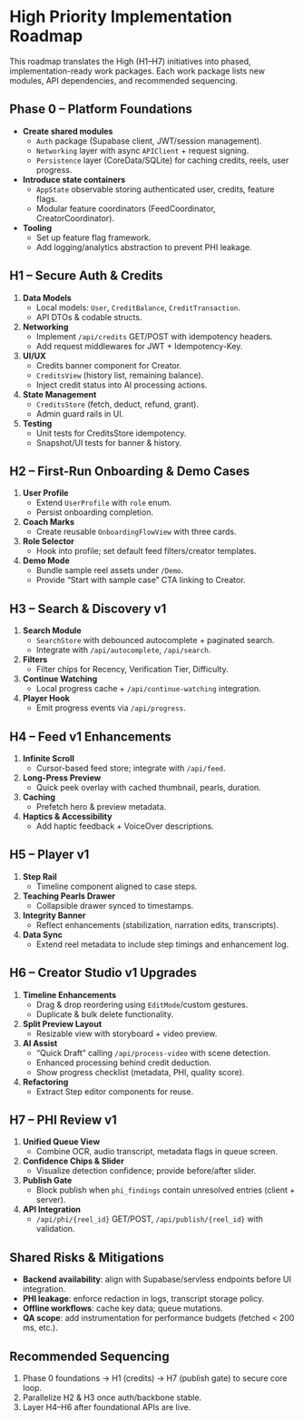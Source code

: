 # High Priority Implementation Roadmap

This roadmap translates the High (H1–H7) initiatives into phased, implementation-ready work packages. Each work package lists new modules, API dependencies, and recommended sequencing.

## Phase 0 – Platform Foundations
- **Create shared modules**
  - `Auth` package (Supabase client, JWT/session management).
  - `Networking` layer with async `APIClient` + request signing.
  - `Persistence` layer (CoreData/SQLite) for caching credits, reels, user progress.
- **Introduce state containers**
  - `AppState` observable storing authenticated user, credits, feature flags.
  - Modular feature coordinators (FeedCoordinator, CreatorCoordinator).
- **Tooling**
  - Set up feature flag framework.
  - Add logging/analytics abstraction to prevent PHI leakage.

## H1 – Secure Auth & Credits
1. **Data Models**
   - Local models: `User`, `CreditBalance`, `CreditTransaction`.
   - API DTOs & codable structs.
2. **Networking**
   - Implement `/api/credits` GET/POST with idempotency headers.
   - Add request middlewares for JWT + Idempotency-Key.
3. **UI/UX**
   - Credits banner component for Creator.
   - `CreditsView` (history list, remaining balance).
   - Inject credit status into AI processing actions.
4. **State Management**
   - `CreditsStore` (fetch, deduct, refund, grant).
   - Admin guard rails in UI.
5. **Testing**
   - Unit tests for CreditsStore idempotency.
   - Snapshot/UI tests for banner & history.

## H2 – First-Run Onboarding & Demo Cases
1. **User Profile**
   - Extend `UserProfile` with `role` enum.
   - Persist onboarding completion.
2. **Coach Marks**
   - Create reusable `OnboardingFlowView` with three cards.
3. **Role Selector**
   - Hook into profile; set default feed filters/creator templates.
4. **Demo Mode**
   - Bundle sample reel assets under `/Demo`.
   - Provide “Start with sample case” CTA linking to Creator.

## H3 – Search & Discovery v1
1. **Search Module**
   - `SearchStore` with debounced autocomplete + paginated search.
   - Integrate with `/api/autocomplete`, `/api/search`.
2. **Filters**
   - Filter chips for Recency, Verification Tier, Difficulty.
3. **Continue Watching**
   - Local progress cache + `/api/continue-watching` integration.
4. **Player Hook**
   - Emit progress events via `/api/progress`.

## H4 – Feed v1 Enhancements
1. **Infinite Scroll**
   - Cursor-based feed store; integrate with `/api/feed`.
2. **Long-Press Preview**
   - Quick peek overlay with cached thumbnail, pearls, duration.
3. **Caching**
   - Prefetch hero & preview metadata.
4. **Haptics & Accessibility**
   - Add haptic feedback + VoiceOver descriptions.

## H5 – Player v1
1. **Step Rail**
   - Timeline component aligned to case steps.
2. **Teaching Pearls Drawer**
   - Collapsible drawer synced to timestamps.
3. **Integrity Banner**
   - Reflect enhancements (stabilization, narration edits, transcripts).
4. **Data Sync**
   - Extend reel metadata to include step timings and enhancement log.

## H6 – Creator Studio v1 Upgrades
1. **Timeline Enhancements**
   - Drag & drop reordering using `EditMode`/custom gestures.
   - Duplicate & bulk delete functionality.
2. **Split Preview Layout**
   - Resizable view with storyboard + video preview.
3. **AI Assist**
   - “Quick Draft” calling `/api/process-video` with scene detection.
   - Enhanced processing behind credit deduction.
   - Show progress checklist (metadata, PHI, quality score).
4. **Refactoring**
   - Extract Step editor components for reuse.

## H7 – PHI Review v1
1. **Unified Queue View**
   - Combine OCR, audio transcript, metadata flags in queue screen.
2. **Confidence Chips & Slider**
   - Visualize detection confidence; provide before/after slider.
3. **Publish Gate**
   - Block publish when `phi_findings` contain unresolved entries (client + server).
4. **API Integration**
   - `/api/phi/{reel_id}` GET/POST, `/api/publish/{reel_id}` with validation.

## Shared Risks & Mitigations
- **Backend availability**: align with Supabase/servless endpoints before UI integration.
- **PHI leakage**: enforce redaction in logs, transcript storage policy.
- **Offline workflows**: cache key data; queue mutations.
- **QA scope**: add instrumentation for performance budgets (fetched < 200 ms, etc.).

## Recommended Sequencing
1. Phase 0 foundations → H1 (credits) → H7 (publish gate) to secure core loop.
2. Parallelize H2 & H3 once auth/backbone stable.
3. Layer H4–H6 after foundational APIs are live.

